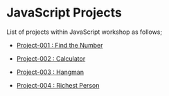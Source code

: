 # JavaScript Projects

List of projects within JavaScript workshop as follows;


- [Project-001 : Find the Number](./001-find-number/README.md)

- [Project-002 : Calculator](./002-calculator/README.md)

- [Project-003 : Hangman](./003-hangman-game/README.md)

- [Project-004 : Richest Person](./004-richest-person/README.md)